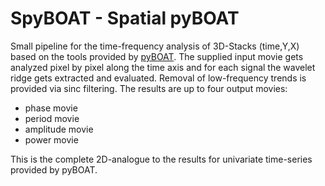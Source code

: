 # SpyBOAT - Spatial pyBOAT

Small pipeline for the time-frequency analysis of 3D-Stacks (time,Y,X) based on the tools provided by [pyBOAT](https://github.com/tensionhead/pyBOAT). The supplied input movie gets analyzed pixel by pixel along the time axis and for each signal the wavelet ridge gets extracted and evaluated. Removal of low-frequency trends is provided via sinc filtering. The results are up to four output movies:

- phase movie
- period movie
- amplitude movie
- power movie

This is the complete 2D-analogue to the results for univariate time-series provided by pyBOAT.